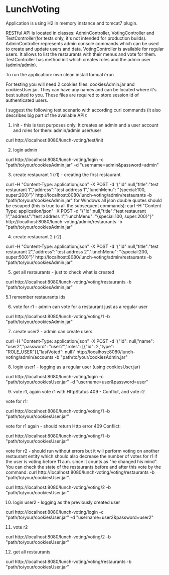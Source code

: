 # LunchVoting

Application is using H2 in memory instance and tomcat7 plugin.

RESTful API is located in classes: AdminController, VotingController and TestController(for tests only, it's not
intended for production builds).
AdminController represents admin console commands which can be used to create and update users and data.
VotingController is available for regular users. It allows to list the restaurants with their menus and vote for them.
TestController has method init which creates roles and the admin user (admin/admin).

To run the application:
mvn clean install tomcat7:run

For testing you will need 2 cookies files: cookiesAdmin.jar and cookiesUser.jar. They can have any names and
can be located where it's best suited to you. These files are required to store session id of authenticated users.

I suggest the following test scenario with according curl commands (it also describes big part of the available API):

1. init - this is test purposes only. It creates an admin and a user account and roles for them:
admin/admin
user/user

curl http://localhost:8080/lunch-voting/test/init

2. login admin

curl http://localhost:8080/lunch-voting/login -c "path/to/your/cookiesAdmin.jar" -d "username=admin&password=admin"

3. create restaurant 1 (r1) - creating the first restaurant

curl -H "Content-Type: application/json" -X POST -d '{"id":null,"title":"test restaurant 1","address":"test address 1","lunchMenu": "{special:100, super:200}"}' http://localhost:8080/lunch-voting/admin/restaurants -b "path/to/your/cookiesAdmin.jar"
for Windows all json double quotes should be escaped (this is true to all the subsequent commands):
curl -H "Content-Type: application/json" -X POST -d "{\"id\":null,\"title\":\"test restaurant 1\",\"address\":\"test address 1\",\"lunchMenu\": \"{special:100, super:200}\"}" http://localhost:8080/lunch-voting/admin/restaurants -b "path/to/your/cookiesAdmin.jar"

4. create restaurant 2 (r2)

curl -H "Content-Type: application/json" -X POST -d '{"id":null,"title":"test restaurant 2","address":"test address 2","lunchMenu": "{special:200, super:500}"}' http://localhost:8080/lunch-voting/admin/restaurants -b "path/to/your/cookiesAdmin.jar"

5. get all restaurants - just to check what is created

curl http://localhost:8080/lunch-voting/voting/restaurants -b "path/to/your/cookiesAdmin.jar"

5.1 remember restaurants ids

6. vote for r1 - admin can vote for a restaurant just as a regular user

curl http://localhost:8080/lunch-voting/voting/1 -b "path/to/your/cookiesAdmin.jar"

7. create user2 - admin can create users

curl -H "Content-Type: application/json" -X POST -d '{"id": null,"name": "user2","password": "user2","roles": [{"id": 2,"type": "ROLE_USER"}],"lastVoted": null}' http://localhost:8080/lunch-voting/admin/accounts -b "path/to/your/cookiesAdmin.jar"

8. login user1 - logging as a regular user (using cookiesUser.jar)

curl http://localhost:8080/lunch-voting/login -c "path/to/your/cookiesUser.jar" -d "username=user&password=user"

9. vote r1, again vote r1 with HttpStatus 409 - Conflict, and vote r2

vote for r1:

curl http://localhost:8080/lunch-voting/voting/1 -b "path/to/your/cookiesUser.jar"

vote for r1 again - should return Http error 409 Conflict:

curl http://localhost:8080/lunch-voting/voting/1 -b "path/to/your/cookiesUser.jar"

vote for r2 - should run without errors but it will perform voting on another restaurant entity which should also decrease
the number of votes for r1 if the user is voting before 11 a.m. since it counts as "he changed his mind". You can check the
state of the restaurants before and after this vote by the command: curl http://localhost:8080/lunch-voting/voting/restaurants -b "path/to/your/cookiesUser.jar".

curl http://localhost:8080/lunch-voting/voting/2 -b "path/to/your/cookiesUser.jar"

10. login user2 - logging as the previously created user

curl http://localhost:8080/lunch-voting/login -c "path/to/your/cookiesUser.jar" -d "username=user2&password=user2"

11. vote r2

curl http://localhost:8080/lunch-voting/voting/2 -b "path/to/your/cookiesUser.jar"

12. get all restaurants

curl http://localhost:8080/lunch-voting/voting/restaurants -b "path/to/your/cookiesUser.jar"

